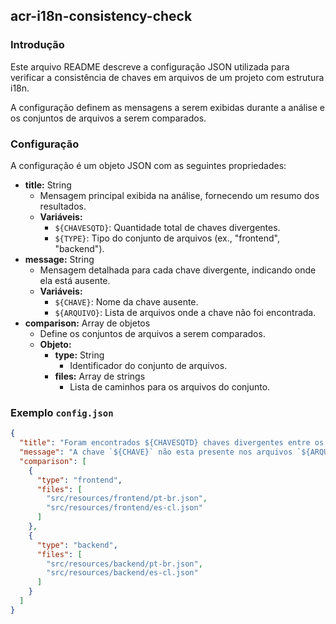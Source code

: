 ## acr-i18n-consistency-check

### Introdução

Este arquivo README descreve a configuração JSON utilizada para verificar a consistência de chaves em arquivos de um projeto com estrutura i18n.

A configuração definem as mensagens a serem exibidas durante a análise e os conjuntos de arquivos a serem comparados.

### Configuração

A configuração é um objeto JSON com as seguintes propriedades:

* **title:** String
  * Mensagem principal exibida na análise, fornecendo um resumo dos resultados.
  * **Variáveis:**
    * `${CHAVESQTD}`: Quantidade total de chaves divergentes.
    * `${TYPE}`: Tipo do conjunto de arquivos (ex., "frontend", "backend").
* **message:** String
  * Mensagem detalhada para cada chave divergente, indicando onde ela está ausente.
  * **Variáveis:**
    * `${CHAVE}`: Nome da chave ausente.
    * `${ARQUIVO}`: Lista de arquivos onde a chave não foi encontrada.
* **comparison:** Array de objetos
  * Define os conjuntos de arquivos a serem comparados.
  * **Objeto:**
    * **type:** String
      * Identificador do conjunto de arquivos.
    * **files:** Array de strings
      * Lista de caminhos para os arquivos do conjunto.

### Exemplo `config.json`

```json
{
  "title": "Foram encontrados ${CHAVESQTD} chaves divergentes entre os arquivos do `${TYPE}`",
  "message": "A chave `${CHAVE}` não esta presente nos arquivos `${ARQUIVO}`",
  "comparison": [
    {
      "type": "frontend",
      "files": [
        "src/resources/frontend/pt-br.json",
        "src/resources/frontend/es-cl.json"
      ]
    },
    {
      "type": "backend",
      "files": [
        "src/resources/backend/pt-br.json",
        "src/resources/backend/es-cl.json"
      ]
    }
  ]
}
